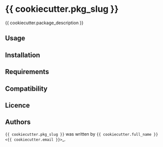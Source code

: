 # {{ cookiecutter.pkg_slug }}

{{ cookiecutter.package_description }}

## Usage

## Installation

## Requirements

## Compatibility

## Licence

## Authors

`{{ cookiecutter.pkg_slug }}` was written by `{{ cookiecutter.full_name }} <{{ cookiecutter.email }}>`_.
